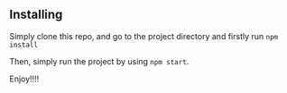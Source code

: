 
## Installing

Simply clone this repo, and go to the project directory and firstly run `npm install`

Then, simply run the project by using `npm start`.

Enjoy!!!!

